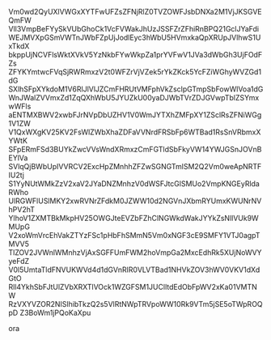 Vm0wd2QyUXlVWGxXYTFwUFZsZFNjRlZ0TVZOWFJsbDNXa2M1VjJKSGVEQmFW
Vll3VmpBeFYySkVUbGhoCk1VcFVWakJhUzJSSFZrZFhiRnBPQ21GclJYaFdi
WEJMVXpGSmVWTnJWbFZpUjJodlEyc3hWbU5HVmxkaQpXRUpJVlhwS1UxTkdX
bkppUjNCVFlsWktXVkV5YzNkbFYwWkpZa1prYVFwV1JVa3dWbGh3UjFOdFZs
ZFYKYmtwcFVqSjRWRmxzV2t0WFZrVjVZek5rYkZKck5YcFZiWGhyWVZGd1dG
SXlhSFpXYkdoM1V6RlJlVlJZCmFHRUtVMFphVkZsclpGTmpSbFowWlVoa1dG
WnJWalZVVmxZd1ZqQXhWbU5JYUZkU00yaDJWbTVrZDJGVwpTblZSYmxwWFls
aENTMXBWV2xwbFJrNVpDbUZHV1V0WmJYTXhZMFpXY1ZSclRsZFNiWGg1V1ZW
V1QxWXgKV25KV2FsWlZWbXhaZDFaVVNrdFRSbFp6WTBad1RsSnVRbmxXYWtK
SFpERmFSd3BUYkZwcVVsWndXRmxzCmFGTldSbFkyVW14YWJGSnJOVnBEYlVa
SVlqQjBWbUpIVVRCV2ExcHpZMnhhZFZwSGNGTmlSM2Q2Vm0weApNRTFIU2tj
S1YyNUtWMkZzV2xaV2JYaDNZMnhzV0dWSFJtcGlSMUo2VmpKNGEyRldaRWho
UlRGWFlUSlMKY2xwRVNrZFdkM0JZWW10d2NGVnJXbmRYUmxKWUNrNVhPV2hT
YlhoV1ZXMTBkMkpHV25OWGJteEVZbFZhClNGWkdWakJYYkZsNllVUk9WMUpG
V2xoWmVrcEhVakZTYzFSc1pHbFhSMmN5Vm0xNGF3cE9SMFY1VTJ0agpTMVV5
TlZOV2JVWnlWMnhzVjAxSGFFUmFWM2hoVmpGa2MxcEdhRk5XUjNoWVYyeFdZ
V0l5UmtaTldFNVUKWVd4d1dGVnRlR0VLVTBad1NHVkZOV3hWV0VKV1dXdGtO
Rll4YkhSbFJtUlZVbXRXTlVOck1WZGFSM1JUClltdEdObFpWV2xKa01VMTNW
RzVXYVZOR2NISlhibTkzQ2s5VlRtNWpTRVpoWW10Rk9VTm5jSE5oTWpROQpD
Z3BoWm1jPQoKaXpu

ora